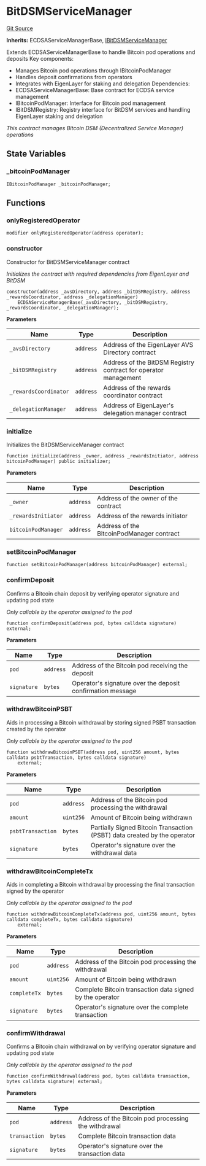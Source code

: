 # BitDSMServiceManager
[Git Source](https://github.com/hammadtq/BitDSM/blob/03e12ea1c014ff832e71dc625d1580cea6d3bafe/src/core/BitDSMServiceManager.sol)

**Inherits:**
ECDSAServiceManagerBase, [IBitDSMServiceManager](/src/interfaces/IBitDSMServiceManager.sol/interface.IBitDSMServiceManager.md)

Extends ECDSAServiceManagerBase to handle Bitcoin pod operations and deposits
Key components:
- Manages Bitcoin pod operations through IBitcoinPodManager
- Handles deposit confirmations from operators
- Integrates with EigenLayer for staking and delegation
Dependencies:
- ECDSAServiceManagerBase: Base contract for ECDSA service management
- IBitcoinPodManager: Interface for Bitcoin pod management
- IBitDSMRegistry: Registry interface for BitDSM services and handling EigenLayer staking and delegation

*This contract manages Bitcoin DSM (Decentralized Service Manager) operations*


## State Variables
### _bitcoinPodManager

```solidity
IBitcoinPodManager _bitcoinPodManager;
```


## Functions
### onlyRegisteredOperator


```solidity
modifier onlyRegisteredOperator(address operator);
```

### constructor

Constructor for BitDSMServiceManager contract

*Initializes the contract with required dependencies from EigenLayer and BitDSM*


```solidity
constructor(address _avsDirectory, address _bitDSMRegistry, address _rewardsCoordinator, address _delegationManager)
    ECDSAServiceManagerBase(_avsDirectory, _bitDSMRegistry, _rewardsCoordinator, _delegationManager);
```
**Parameters**

|Name|Type|Description|
|----|----|-----------|
|`_avsDirectory`|`address`|Address of the EigenLayer AVS Directory contract|
|`_bitDSMRegistry`|`address`|Address of the BitDSM Registry contract for operator management|
|`_rewardsCoordinator`|`address`|Address of the rewards coordinator contract|
|`_delegationManager`|`address`|Address of EigenLayer's delegation manager contract|


### initialize

Initializes the BitDSMServiceManager contract


```solidity
function initialize(address _owner, address _rewardsInitiator, address bitcoinPodManager) public initializer;
```
**Parameters**

|Name|Type|Description|
|----|----|-----------|
|`_owner`|`address`|Address of the owner of the contract|
|`_rewardsInitiator`|`address`|Address of the rewards initiator|
|`bitcoinPodManager`|`address`|Address of the BitcoinPodManager contract|


### setBitcoinPodManager


```solidity
function setBitcoinPodManager(address bitcoinPodManager) external;
```

### confirmDeposit

Confirms a Bitcoin chain deposit by verifying operator signature and updating pod state

*Only callable by the operator assigned to the pod*


```solidity
function confirmDeposit(address pod, bytes calldata signature) external;
```
**Parameters**

|Name|Type|Description|
|----|----|-----------|
|`pod`|`address`|Address of the Bitcoin pod receiving the deposit|
|`signature`|`bytes`|Operator's signature over the deposit confirmation message|


### withdrawBitcoinPSBT

Aids in processing a Bitcoin withdrawal by storing signed PSBT transaction created by the operator

*Only callable by the operator assigned to the pod*


```solidity
function withdrawBitcoinPSBT(address pod, uint256 amount, bytes calldata psbtTransaction, bytes calldata signature)
    external;
```
**Parameters**

|Name|Type|Description|
|----|----|-----------|
|`pod`|`address`|Address of the Bitcoin pod processing the withdrawal|
|`amount`|`uint256`|Amount of Bitcoin being withdrawn|
|`psbtTransaction`|`bytes`|Partially Signed Bitcoin Transaction (PSBT) data created by the operator|
|`signature`|`bytes`|Operator's signature over the withdrawal data|


### withdrawBitcoinCompleteTx

Aids in completing a Bitcoin withdrawal by processing the final transaction signed by the operator

*Only callable by the operator assigned to the pod*


```solidity
function withdrawBitcoinCompleteTx(address pod, uint256 amount, bytes calldata completeTx, bytes calldata signature)
    external;
```
**Parameters**

|Name|Type|Description|
|----|----|-----------|
|`pod`|`address`|Address of the Bitcoin pod processing the withdrawal|
|`amount`|`uint256`|Amount of Bitcoin being withdrawn|
|`completeTx`|`bytes`|Complete Bitcoin transaction data signed by the operator|
|`signature`|`bytes`|Operator's signature over the complete transaction|


### confirmWithdrawal

Confirms a Bitcoin chain withdrawal on by verifying operator signature and updating pod state

*Only callable by the operator assigned to the pod*


```solidity
function confirmWithdrawal(address pod, bytes calldata transaction, bytes calldata signature) external;
```
**Parameters**

|Name|Type|Description|
|----|----|-----------|
|`pod`|`address`|Address of the Bitcoin pod processing the withdrawal|
|`transaction`|`bytes`|Complete Bitcoin transaction data|
|`signature`|`bytes`|Operator's signature over the transaction data|


